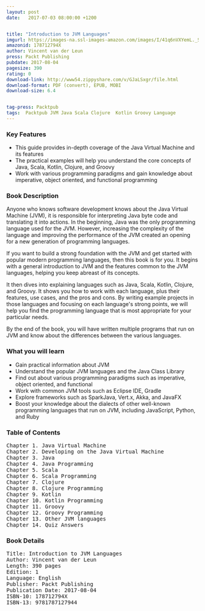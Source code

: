 ```yaml
---
layout: post
date:   2017-07-03 08:00:00 +1200


title: "Introduction to JVM Languages"
imgurl: https://images-na.ssl-images-amazon.com/images/I/41q6nVXYemL._SL200_.jpg
amazonid: 178712794X
author: Vincent van der Leun
press: Packt Publishing
pubdate: 2017-08-04
pagesize: 390
rating: 0
download-link: http://www54.zippyshare.com/v/GJaLSxgr/file.html
download-format: PDF (convert), EPUB, MOBI
download-size: 6.4


tag-press: Packtpub
tags:  Packtpub JVM Java Scala Clojure  Kotlin Groovy Language 
---
```


### Key Features

- This guide provides in-depth coverage of the Java Virtual Machine and its features
- The practical examples will help you understand the core concepts of Java, Scala, Kotlin, Clojure, and Groovy
- Work with various programming paradigms and gain knowledge about imperative, object oriented, and functional programming

### Book Description

Anyone who knows software development knows about the Java Virtual Machine (JVM), it is responsible for interpreting Java byte code and translating it into actions. In the beginning, Java was the only programming language used for the JVM. However, increasing the complexity of the language and improving the performance of the JVM created an opening for a new generation of programming languages.

If you want to build a strong foundation with the JVM and get started with popular modern programming languages, then this book is for you. It begins with a general introduction to JVM and the features common to the JVM languages, helping you keep abreast of its concepts.

It then dives into explaining languages such as Java, Scala, Kotlin, Clojure, and Groovy. It shows you how to work with each language, plus their features, use cases, and the pros and cons. By writing example projects in those languages and focusing on each language's strong points, we will help you find the programming language that is most appropriate for your particular needs.

By the end of the book, you will have written multiple programs that run on JVM and know about the differences between the various languages.

### What you will learn

- Gain practical information about JVM
- Understand the popular JVM languages and the Java Class Library
- Find out about various programming paradigms such as imperative, object oriented, and functional
- Work with common JVM tools such as Eclipse IDE, Gradle
- Explore frameworks such as SparkJava, Vert.x, Akka, and JavaFX
- Boost your knowledge about the dialects of other well-known programming languages that run on JVM, including JavaScript, Python, and Ruby



### Table of Contents
<pre>
Chapter 1. Java Virtual Machine
Chapter 2. Developing on the Java Virtual Machine
Chapter 3. Java
Chapter 4. Java Programming
Chapter 5. Scala
Chapter 6. Scala Programming
Chapter 7. Clojure
Chapter 8. Clojure Programming
Chapter 9. Kotlin
Chapter 10. Kotlin Programming
Chapter 11. Groovy
Chapter 12. Groovy Programming
Chapter 13. Other JVM languages
Chapter 14. Quiz Answers
</pre>

### Book Details
<pre>
Title: Introduction to JVM Languages
Author: Vincent van der Leun
Length: 390 pages
Edition: 1
Language: English
Publisher: Packt Publishing
Publication Date: 2017-08-04
ISBN-10: 178712794X
ISBN-13: 9781787127944
</pre>
